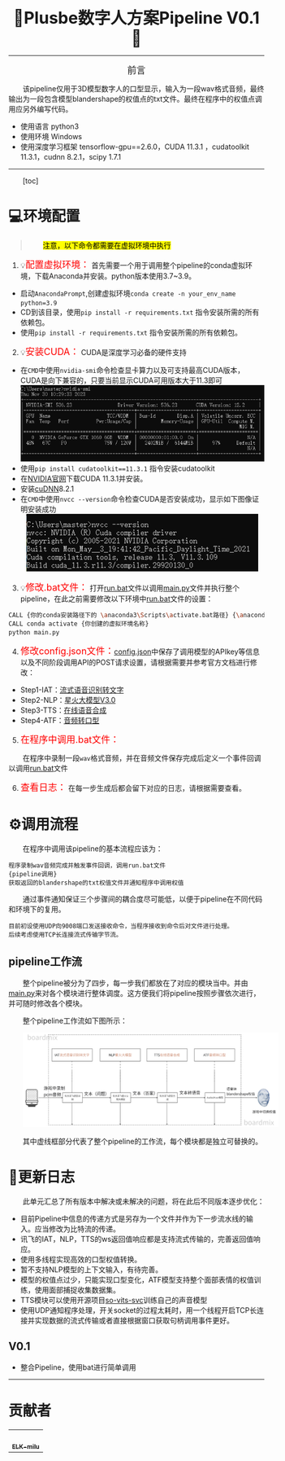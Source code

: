 <style>
p{
text-indent: 2em;
}
</style>

<font size = 6><b><center>🤗Plusbe数字人方案Pipeline V0.1🤗</center></b></font>

---
<font size = 4><center>前言</center></font>

<p>该pipeline仅用于3D模型数字人的口型显示，输入为一段wav格式音频，最终输出为一段包含模型blandershape的权值点的txt文件。最终在程序中的权值点调用应另外编写代码。</p>

* 使用语言 python3
* 使用环境 Windows
* 使用深度学习框架 tensorflow-gpu==2.6.0，CUDA 11.3.1 ，cudatoolkit 11.3.1，cudnn 8.2.1，scipy 1.7.1

----

[toc]

# 💻环境配置

><mark>注意，以下命令都需要在虚拟环境中执行</mark>

1. 💡<font size = 4 color = red>配置虚拟环境：</font>
首先需要一个用于调用整个pipeline的conda虚拟环境，下载Anaconda并安装。python版本使用3.7~3.9。

* 启动`AnacondaPrompt`,创建虚拟环境`conda create -n your_env_name python=3.9`
* CD到该目录，使用`pip install -r requirements.txt` 指令安装所需的所有依赖包。
* 使用`pip install -r requirements.txt` 指令安装所需的所有依赖包。

2. 💡<font size = 4 color = red>安装CUDA：</font>
CUDA是深度学习必备的硬件支持

* 在`CMD`中使用`nvidia-smi`命令检查显卡算力以及可支持最高CUDA版本，CUDA是向下兼容的，只要当前显示CUDA可用版本大于11.3即可<center>![smi](./image/smi.png)</center>
* 使用`pip install cudatoolkit==11.3.1` 指令安装cudatoolkit
* 在[NVIDIA官网](https://developer.nvidia.com/cuda-11-3-1-download-archive)下载CUDA 11.3.1并安装。
* 安装[cuDNN](https://developer.nvidia.com/rdp/cudnn-download)8.2.1
* 在`CMD`中使用`nvcc --version`命令检查CUDA是否安装成功，显示如下图像证明安装成功<center>![NVCC](./image/nvcc.png)</center>

3. 💡<font size = 4 color = red>修改.bat文件：</font>
打开[run.bat](./run.bat)文件以调用[main.py](./main.py)文件并执行整个pipeline，在此之前需要修改以下环境中[run.bat](./run.bat)文件的设置：

```bash
CALL {你的conda安装路径下的 \anaconda3\Scripts\activate.bat路径} {\anaconda3的路径}
CALL conda activate {你创建的虚拟环境名称}
python main.py
```

4. <font size = 4 color = red>修改config.json文件：</font>[config.json](./config.json)中保存了调用模型的APIkey等信息以及不同阶段调用API的POST请求设置，请根据需要并参考官方文档进行修改：

* Step1-IAT：[流式语音识别转文字](https://www.xfyun.cn/doc/asr/voicedictation/API.html)
* Step2-NLP：[星火大模型V3.0](https://www.xfyun.cn/doc/spark/Web.html)
* Step3-TTS：[在线语音合成](https://www.xfyun.cn/doc/tts/online_tts/API.html)
* Step4-ATF：[音频转口型](https://github.com/FACEGOOD/FACEGOOD-Audio2Face)

5. <font size = 4 color = red>在程序中调用.bat文件：</font>

在程序中录制一段`wav`格式音频，并在音频文件保存完成后定义一个事件回调以调用[run.bat](./run.bat)文件

6. <font size = 4 color = red>查看日志：</font>
在每一步生成后都会留下对应的日志，请根据需要查看。

# ⚙️调用流程

在程序中调用该pipeline的基本流程应该为：

```
程序录制wav音频完成并触发事件回调，调用run.bat文件
{pipeline调用}
获取返回的blandershape的txt权值文件并通知程序中调用权值
```

通过事件通知保证三个步骤间的耦合度尽可能低，以便于pipeline在不同代码和环境下的复用。

```
目前初设使用UDP向9008端口发送接收命令，当程序接收到命令后对文件进行处理。
后续考虑使用TCP长连接流式传输字节流。
```

## pipeline工作流

整个pipeline被分为了四步，每一步我们都放在了对应的模块当中。并由[main.py](./main.py)来对各个模块进行整体调度。这方便我们将pipeline按照步骤依次进行，并可随时修改各个模块。

整个pipeline工作流如下图所示：

![pipeline](./image/pipeline.png)

其中虚线框部分代表了整个pipeline的工作流，每个模块都是独立可替换的。

# 📖更新日志

此单元汇总了所有版本中解决或未解决的问题，将在此后不同版本逐步优化：

* 目前Pipeline中信息的传递方式是另存为一个文件并作为下一步流水线的输入。应当修改为比特流的传递。
* 讯飞的IAT，NLP，TTS的ws返回值响应都是支持流式传输的，完善返回值响应。
* 使用多线程实现高效的口型权值转换。
* 暂不支持NLP模型的上下文输入，有待完善。
* 模型的权值点过少，只能实现口型变化，ATF模型支持整个面部表情的权值训练，使用面部捕捉收集数据集。
* TTS模块可以使用开源项目[so-vits-svc](https://github.com/svc-develop-team/so-vits-svc)训练自己的声音模型
* 使用UDP通知程序处理，开关socket的过程太耗时，用一个线程开启TCP长连接并实现数据的流式传输或者直接根据窗口获取句柄调用事件更好。

## V0.1

* 整合Pipeline，使用bat进行简单调用

---

# 贡献者

<table>
    <tr>
        <td align="center">
            <a href="https://github.com/ELK-milu">
                <img src="https://avatars.githubusercontent.com/u/56761558?v=4" width="100px;" alt="" style="max-width: 100%;">
                <br>
                <sub>
                    <b>ELK-milu</b>
                </sub>
            </a>
        </td>
    </tr>
</table>
